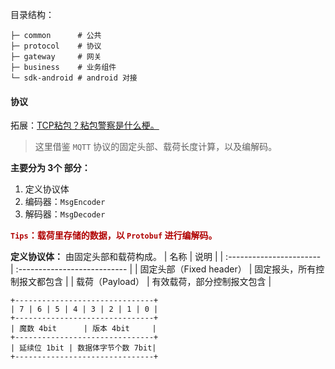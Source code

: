 
目录结构：
```shell
├─ common      # 公共
├─ protocol    # 协议
├─ gateway     # 网关
├─ business    # 业务组件
└─ sdk-android # android 对接
```


#### 协议

拓展：[TCP粘包？粘包警察是什么梗。](https://juejin.cn/post/7135839422360551455)

> 这里借鉴 `MQTT` 协议的固定头部、载荷长度计算，以及编解码。

**主要分为 3个 部分：**

1. 定义协议体
2. 编码器：`MsgEncoder`
3. 解码器：`MsgDecoder`


<font color=blur>**`Tips`：载荷里存储的数据，以 `Protobuf` 进行编解码。**</font>


**定义协议体：** 由固定头部和载荷构成。
| 名称                     | 说明                         |
| :----------------------- | :--------------------------- |
| 固定头部（Fixed header） | 固定报头，所有控制报文都包含 |
| 载荷（Payload）          | 有效载荷，部分控制报文包含   |


```shell
+-------------------------------+
| 7 | 6 | 5 | 4 | 3 | 2 | 1 | 0 |
+-------------------------------+
| 魔数 4bit      | 版本 4bit     |
+-------------------------------+
| 延续位 1bit | 数据体字节个数 7bit|
+-------------------------------+
```